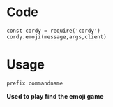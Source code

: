 # Code
```
const cordy = require('cordy')
cordy.emoji(message,args,client)
```
# Usage
```
prefix commandname 
```
**Used to play find the emoji game**